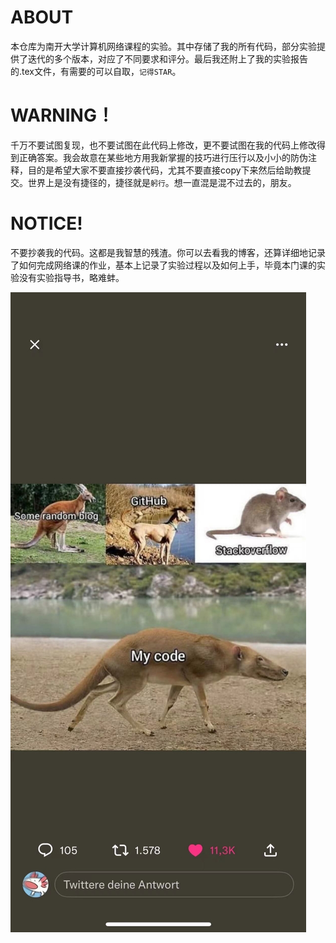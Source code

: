 # ABOUT
本仓库为南开大学计算机网络课程的实验。其中存储了我的所有代码，部分实验提供了迭代的多个版本，对应了不同要求和评分。最后我还附上了我的实验报告的.tex文件，有需要的可以自取，`记得STAR`。

# WARNING！
千万不要试图复现，也不要试图在此代码上修改，更不要试图在我的代码上修改得到正确答案。我会故意在某些地方用我新掌握的技巧进行压行以及小小的防伪注释，目的是希望大家不要直接抄袭代码，尤其不要直接copy下来然后给助教提交。世界上是没有捷径的，捷径就是`躬行`。想一直混是混不过去的，朋友。

# NOTICE!
不要抄袭我的代码。这都是我智慧的残渣。你可以去看我的博客，还算详细地记录了如何完成网络课的作业，基本上记录了实验过程以及如何上手，毕竟本门课的实验没有实验指导书，略难蚌。

![mycodelike](https://raw.githubusercontent.com/TephrocactusHC/mybolgimg/master/aboutmycode(1).jpg)
